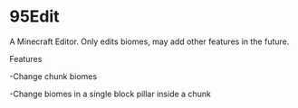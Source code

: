 # 95Edit
A Minecraft Editor.
Only edits biomes, may add other features in the future.

Features

-Change chunk biomes

-Change biomes in a single block pillar inside a chunk
